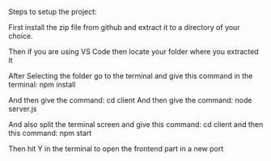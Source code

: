 Steps to setup the project:

First install the zip file from github and extract it to a directory of your choice.

Then if you are using VS Code then locate your folder where you extracted it

After Selecting the folder go to the terminal and give this command in the terminal: npm install

And then give the command: cd client
And then give the command: node server.js

And also split the terminal screen and give this command: cd client
and then this command: npm start

Then hit Y in the terminal to open the frontend part in a new port
